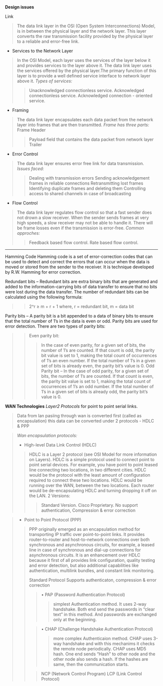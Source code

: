 **Design issues**

<a herf="https://youtu.be/eQgRDdBD5Os" > Link </a>

>The data link layer in the OSI (Open System Interconnections) Model, is in between the physical layer and the network layer. This layer converts the raw transmission facility provided by the physical layer to a reliable and error-free link.

* Services to the Network Layer
>In the OSI Model, each layer uses the services of the layer below it and provides services to the layer above it. The data link layer uses the services offered by the physical layer.The primary function of this layer is to provide a well defined service interface to network layer above it.
>*Types of services:*
>>Unacknowledged connectionless service.
>>Acknowledged connectionless service.
>>Acknowledged connection - oriented service.

* Framing
>The data link layer encapsulates each data packet from the network layer into frames that are then transmitted.
>*Frame has three parts:*
>Frame Header
>>Payload field that contains the data packet from network layer
>>Trailer

* Error Control
>The data link layer ensures error free link for data transmission.
>*Issues faced:*
>>Dealing with transmission errors
>>Sending acknowledgement frames in reliable connections
>>Retransmitting lost frames
>>Identifying duplicate frames and deleting them
>>Controlling access to shared channels in case of broadcasting

* Flow Control
>The data link layer regulates flow control so that a fast sender does not drown a slow receiver. When the sender sends frames at very high speeds, a slow receiver may not be able to handle it.
>There will be frame losses even if the transmission is error-free.
>*Common approches:*
>>Feedback based flow control.
>>Rate based flow control.
---
Hamming Code
Hamming code is a set of error-correction codes that can be used to detect and correct the errors that can occur when the data is moved or stored from the sender to the receiver. It is technique developed by R.W. Hamming for error correction.

Redundant bits –
Redundant bits are extra binary bits that are generated and added to the information-carrying bits of data transfer to ensure that no bits were lost during the data transfer.
The number of redundant bits can be calculated using the following formula:
>>2^r ≥ m + r + 1 
>>where, r = redundant bit, m = data bit


Parity bits –
A parity bit is a bit appended to a data of binary bits to ensure that the total number of 1’s in the data is even or odd. Parity bits are used for error detection. There are two types of parity bits:
>>Even parity bit:
>>>In the case of even parity, for a given set of bits, the number of 1’s are counted. If that count is odd, the parity bit value is set to 1, making the total count of occurrences of 1’s an even number. If the total number of 1’s in a given set of bits is already even, the parity bit’s value is 0.
>>Odd Parity bit –
>>>In the case of odd parity, for a given set of bits, the number of 1’s are counted. If that count is even, the parity bit value is set to 1, making the total count of occurrences of 1’s an odd number. If the total number of 1’s in a given set of bits is already odd, the parity bit’s value is 0.































**WAN Technologies**
*Layer2 Protocols* for point to point serial links.
>Data from lan pasiing through wan is converted first (called as encapsulation) this data can be converted under 2 protocols - HDLC & PPP 

>*Wan encapsulation protocols:*
>* High-level Data Link Control (HDLC)
>>HDLC is a Layer 2 protocol (see OSI Model for more information on Layers). HDLC is a simple protocol used to connect point to point serial devices. For example, you have point to point leased line connecting two locations, in two different cities. HDLC would be the protocol with the least amount of configuration required to connect these two locations. HDLC would be running over the WAN, between the two locations. Each router would be de-encapsulating HDLC and turning dropping it off on the LAN.
>>2 Versions:
>>>Standard Version.
>>>Cisco Proprietary.
>>No support authentication, Compression & error correction


>* Point to Point Protocol (PPP)
>>PPP originally emerged as an encapsulation method for transporting IP traffic over point-to-point links. It provides router-to-router and host-to-network connections over both synchronous and asynchronous circuits, for example, a leased line in case of synchronous and dial-up connections for asynchronous circuits. It is an enhancement over HDLC because it first of all provides link configuration, quality testing and error detection, but also additional capabilities like authentication, multilink bundles, and constant link monitoring.
>>
>>Standard Protocol
>>Supports authenticaton, compression & error correction
>>>• PAP (Password Authentication Protocol)
>>>>simplest Authentication method. It uses 2-way handshake. Both end send the passwords in “clear text” in this method. And passwords are exchanged only at the beginning.
>>
>>>• CHAP (Challenge Handshake Authentication Protocol)
>>>>more complex Authenticaion method. CHAP uses 3-way handshake and with this mechanims it checks the remote node periodically. CHAP uses MD5 hash. One end sends “Hash” to other node and the other node also sends a hash. If the hashes are same, then the communication starts.
>>
>>>NCP (Network Control Program)
>>>LCP (Link Control Protocol)
